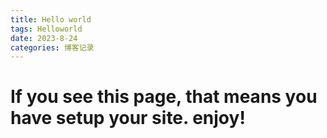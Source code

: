 ```yaml
---
title: Hello world
tags: Helloworld
date: 2023-8-24
categories: 博客记录
---
```


# If you see this page, that means you have setup your site. enjoy! 





